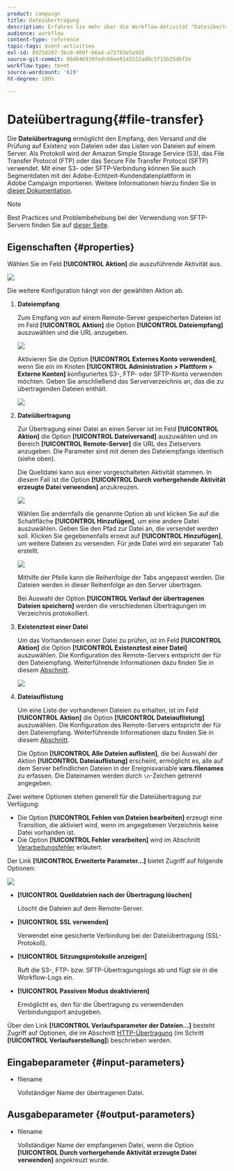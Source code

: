```yaml
---
product: campaign
title: Dateiübertragung
description: Erfahren Sie mehr über die Workflow-Aktivität "Dateiübertragung".
audience: workflow
content-type: reference
topic-tags: event-activities
exl-id: 8025d207-3bc0-400f-b6a4-a72765e5a9d2
source-git-commit: 98d646919fedc66ee9145522ad0c5f15b25dbf2e
workflow-type: tm+mt
source-wordcount: '619'
ht-degree: 100%

---
```


# Dateiübertragung{#file-transfer}

Die **Dateiübertragung** ermöglicht den Empfang, den Versand und die Prüfung auf Existenz von Dateien oder das Listen von Dateien auf einem Server. Als Protokoll wird der Amazon Simple Storage Service (S3), das File Transfer Protocol (FTP) oder das Secure File Transfer Protocol (SFTP) verwendet.
Mit einer S3- oder SFTP-Verbindung können Sie auch Segmentdaten mit der Adobe-Echtzeit-Kundendatenplattform in Adobe Campaign importieren. Weitere Informationen hierzu finden Sie in [dieser Dokumentation](https://experienceleague.adobe.com/docs/experience-platform/destinations/catalog/email-marketing/adobe-campaign.html?lang=de).

>[!NOTE]
>
>Best Practices und Problembehebung bei der Verwendung von SFTP-Servern finden Sie auf [dieser Seite](../../platform/using/sftp-server-usage.md).

## Eigenschaften {#properties}

Wählen Sie im Feld **[!UICONTROL Aktion]** die auszuführende Aktivität aus.

![](assets/file_transfert_action.png)

Die weitere Konfiguration hängt von der gewählten Aktion ab.

1. **Dateiempfang**

   Zum Empfang von auf einem Remote-Server gespeicherten Dateien ist im Feld **[!UICONTROL Aktion]** die Option **[!UICONTROL Dateiempfang]** auszuwählen und die URL anzugeben.

   ![](assets/file_transfert_edit.png)

   Aktivieren Sie die Option **[!UICONTROL Externes Konto verwenden]**, wenn Sie ein im Knoten **[!UICONTROL Administration > Plattform > Externe Konten]** konfiguriertes S3-, FTP- oder SFTP-Konto verwenden möchten. Geben Sie anschließend das Serververzeichnis an, das die zu übertragenden Dateien enthält.

   ![](assets/file_transfert_edit_external.png)

1. **Dateiübertragung**

   Zur Übertragung einer Datei an einen Server ist im Feld **[!UICONTROL Aktion]** die Option **[!UICONTROL Dateiversand]** auszuwählen und im Bereich **[!UICONTROL Remote-Server]** die URL des Zielservers anzugeben. Die Parameter sind mit denen des Dateiempfangs identisch (siehe oben).

   Die Quelldatei kann aus einer vorgeschalteten Aktivität stammen. In diesem Fall ist die Option **[!UICONTROL Durch vorhergehende Aktivität erzeugte Datei verwenden]** anzukreuzen.

   ![](assets/file_transfert_edit_send.png)

   Wählen Sie andernfalls die genannte Option ab und klicken Sie auf die Schaltfläche **[!UICONTROL Hinzufügen]**, um eine andere Datei auszuwählen. Geben Sie den Pfad zur Datei an, die versendet werden soll. Klicken Sie gegebenenfalls erneut auf **[!UICONTROL Hinzufügen]**, um weitere Dateien zu versenden. Für jede Datei wird ein separater Tab erstellt.

   ![](assets/file_transfert_source.png)

   Mithilfe der Pfeile kann die Reihenfolge der Tabs angepasst werden. Die Dateien werden in dieser Reihenfolge an den Server übertragen.

   Bei Auswahl der Option **[!UICONTROL Verlauf der übertragenen Dateien speichern]** werden die verschiedenen Übertragungen im Verzeichnis protokolliert.

1. **Existenztest einer Datei**

   Um das Vorhandensein einer Datei zu prüfen, ist im Feld **[!UICONTROL Aktion]** die Option **[!UICONTROL Existenztest einer Datei]** auszuwählen. Die Konfiguration des Remote-Servers entspricht der für den Dateiempfang. Weiterführende Informationen dazu finden Sie in diesem [Abschnitt](#properties).

   ![](assets/file_transfert_edit_test.png)

1. **Dateiauflistung**

   Um eine Liste der vorhandenen Dateien zu erhalten, ist im Feld **[!UICONTROL Aktion]** die Option **[!UICONTROL Dateiauflistung]** auszuwählen. Die Konfiguration des Remote-Servers entspricht der für den Dateiempfang. Weiterführende Informationen dazu finden Sie in diesem [Abschnitt](#properties).

   Die Option **[!UICONTROL Alle Dateien auflisten]**, die bei Auswahl der Aktion **[!UICONTROL Dateiauflistung]** erscheint, ermöglicht es, alle auf dem Server befindlichen Dateien in der Ereignisvariable **vars.filenames** zu erfassen. Die Dateinamen werden durch `\n`-Zeichen getrennt angegeben.

Zwei weitere Optionen stehen generell für die Dateiübertragung zur Verfügung:

* Die Option **[!UICONTROL Fehlen von Dateien bearbeiten]** erzeugt eine Transition, die aktiviert wird, wenn im angegebenen Verzeichnis keine Datei vorhanden ist.
* Die Option **[!UICONTROL Fehler verarbeiten]** wird im Abschnitt [Verarbeitungsfehler](../../workflow/using/monitoring-workflow-execution.md#processing-errors) erläutert.

Der Link **[!UICONTROL Erweiterte Parameter...]** bietet Zugriff auf folgende Optionen:

![](assets/file_transfert_advanced.png)

* **[!UICONTROL Quelldateien nach der Übertragung löschen]**

   Löscht die Dateien auf dem Remote-Server.

* **[!UICONTROL SSL verwenden]**

   Verwendet eine gesicherte Verbindung bei der Dateiübertragung (SSL-Protokoll).

* **[!UICONTROL Sitzungsprotokolle anzeigen]**

   Ruft die S3-, FTP- bzw. SFTP-Übertragungslogs ab und fügt sie in die Workflow-Logs ein.

* **[!UICONTROL Passiven Modus deaktivieren]**

   Ermöglicht es, den für die Übertragung zu verwendenden Verbindungsport anzugeben.

Über den Link **[!UICONTROL Verlaufsparameter der Dateien...]** besteht Zugriff auf Optionen, die im Abschnitt [HTTP-Übertragung](../../workflow/using/web-download.md) (im Schritt **[!UICONTROL Verlaufserstellung]**) beschrieben werden.

## Eingabeparameter {#input-parameters}

* filename

   Vollständiger Name der übertragenen Datei.

## Ausgabeparameter {#output-parameters}

* filename

   Vollständiger Name der empfangenen Datei, wenn die Option **[!UICONTROL Durch vorhergehende Aktivität erzeugte Datei verwenden]** angekreuzt wurde.

